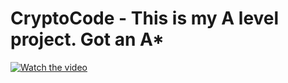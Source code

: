 # CryptoCode - This is my A level project. Got an A*
[![Watch the video](https://img.youtube.com/vi/M--f0veZaes/hqdefault.jpg)](https://youtu.be/M--f0veZaes)
